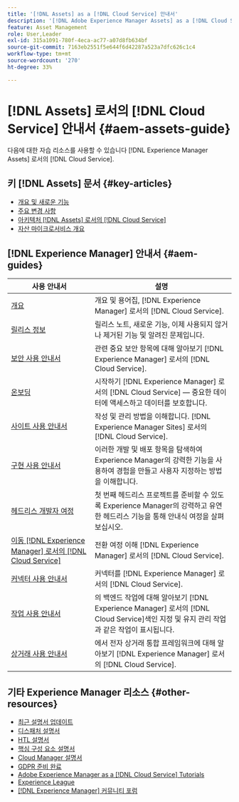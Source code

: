 ```yaml
---
title: '[!DNL Assets] as a [!DNL Cloud Service] 안내서'
description: '[!DNL Adobe Experience Manager Assets] as a [!DNL Cloud Service] 자습 리소스 및 설명서 링크'
feature: Asset Management
role: User,Leader
exl-id: 315a1091-780f-4eca-ac77-a07d8fb634bf
source-git-commit: 7163eb2551f5e644f6d42287a523a7dfc626c1c4
workflow-type: tm+mt
source-wordcount: '270'
ht-degree: 33%

---
```


# [!DNL Assets] 로서의 [!DNL Cloud Service] 안내서 {#aem-assets-guide}

다음에 대한 자습 리소스를 사용할 수 있습니다 [!DNL Experience Manager Assets] 로서의 [!DNL Cloud Service].

## 키 [!DNL Assets] 문서 {#key-articles}

* [개요 및 새로운 기능](overview.md)
* [주요 변경 사항](/help/assets/assets-cloud-changes.md)
* [아키텍처 [!DNL Assets] 로서의 [!DNL Cloud Service]](architecture.md)
* [자산 마이크로서비스 개요](/help/assets/asset-microservices-overview.md)

## [!DNL Experience Manager] 안내서 {#aem-guides}

| 사용 안내서 | 설명 |
|---|---|
| [개요](/help/overview/home.md) | 개요 및 용어집, [!DNL Experience Manager] 로서의 [!DNL Cloud Service]. |
| [릴리스 정보](/help/release-notes/home.md) | 릴리스 노트, 새로운 기능, 이제 사용되지 않거나 제거된 기능 및 알려진 문제입니다. |
| [보안 사용 안내서](/help/security/home.md) | 관련 중요 보안 항목에 대해 알아보기 [!DNL Experience Manager] 로서의 [!DNL Cloud Service]. |
| [온보딩](/help/onboarding/home.md) | 시작하기 [!DNL Experience Manager] 로서의 [!DNL Cloud Service] — 중요한 데이터에 액세스하고 데이터를 보호합니다. |
| [사이트 사용 안내서](/help/sites-cloud/home.md) | 작성 및 관리 방법을 이해합니다. [!DNL Experience Manager Sites] 로서의 [!DNL Cloud Service]. |
| [구현 사용 안내서](/help/implementing/home.md) | 이러한 개발 및 배포 항목을 탐색하여 Experience Manager의 강력한 기능을 사용하여 경험을 만들고 사용자 지정하는 방법을 이해합니다. |
| [헤드리스 개발자 여정](/help/journey-headless/developer/overview.md) | 첫 번째 헤드리스 프로젝트를 준비할 수 있도록 Experience Manager의 강력하고 유연한 헤드리스 기능을 통해 안내식 여정을 살펴보십시오. |
| [이동 [!DNL Experience Manager] 로서의 [!DNL Cloud Service]](/help/move-to-cloud-service/home.md) | 전환 여정 이해 [!DNL Experience Manager] 로서의 [!DNL Cloud Service]. |
| [커넥터 사용 안내서](/help/connectors/home.md) | 커넥터를 [!DNL Experience Manager] 로서의 [!DNL Cloud Service]. |
| [작업 사용 안내서](/help/operations/home.md) | 의 백엔드 작업에 대해 알아보기 [!DNL Experience Manager] 로서의 [!DNL Cloud Service]색인 지정 및 유지 관리 작업과 같은 작업이 표시됩니다. |
| [상거래 사용 안내서](/help/commerce-cloud/home.md) | 에서 전자 상거래 통합 프레임워크에 대해 알아보기 [!DNL Experience Manager] 로서의 [!DNL Cloud Service]. |

## 기타 Experience Manager 리소스 {#other-resources}

* [최근 설명서 업데이트](https://experienceleague.adobe.com/docs/experience-manager-release-information/aem-release-updates/doc-updates/documentation-updates.html#aem-as-a-cloud-service)
* [디스패처 설명서](/help/implementing/dispatcher/overview.md)
* [HTL 설명서](https://experienceleague.adobe.com/docs/experience-manager-htl/using/overview.html)
* [핵심 구성 요소 설명서](https://experienceleague.adobe.com/docs/experience-manager-core-components/using/introduction.html?lang=ko-KR)
* [Cloud Manager 설명서](https://experienceleague.adobe.com/docs/experience-manager-cloud-manager/using/introduction-to-cloud-manager.html?lang=ko-KR)
* [GDPR 준비 완료](/help/compliance/data-privacy-and-protection-readiness/aem-readiness.md)
* [Adobe Experience Manager as a [!DNL Cloud Service] Tutorials](https://experienceleague.adobe.com/docs/experience-manager-learn/cloud-service/overview.html)
* [Experience League](https://experienceleague.adobe.com/?promoid=K42KVXHD&amp;mv=other#recommended/solutions/experience-manager)
* [[!DNL Experience Manager] 커뮤니티 포럼](https://experienceleaguecommunities.adobe.com/t5/adobe-experience-manager/ct-p/adobe-experience-manager-community)
